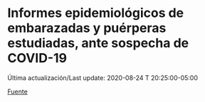 # Informes epidemiológicos de embarazadas y puérperas estudiadas, ante sospecha de COVID-19
 
Última actualización/Last update: 2020-08-24 T 20:25:00-05:00
 
 [Fuente](https://www.gob.mx/salud/documentos/informes-epidemiologicos-de-embarazadas-y-puerperas-estudiadas-ante-sospecha-de-covid-19)
